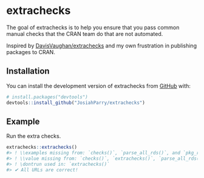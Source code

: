 
<!-- README.md is generated from README.Rmd. Please edit that file -->

# extrachecks

<!-- badges: start -->
<!-- badges: end -->

The goal of extrachecks is to help you ensure that you pass common
manual checks that the CRAN team do that are not automated.

Inspired by
[DavisVaughan/extrachecks](https://github.com/DavisVaughan/extrachecks)
and my own frustration in publishing packages to CRAN.

## Installation

You can install the development version of extrachecks from
[GitHub](https://github.com/) with:

``` r
# install.packages("devtools")
devtools::install_github("JosiahParry/extrachecks")
```

## Example

Run the extra checks.

``` r
extrachecks::extrachecks()
#> ! \\examples missing from: `checks()`, `parse_all_rds()`, and `pkg_root()`
#> ! \\value missing from: `checks()`, `extrachecks()`, `parse_all_rds()`, and `pkg_root()`
#> ! \dontrun used in: `extrachecks()`
#> ✔ All URLs are correct!
```
